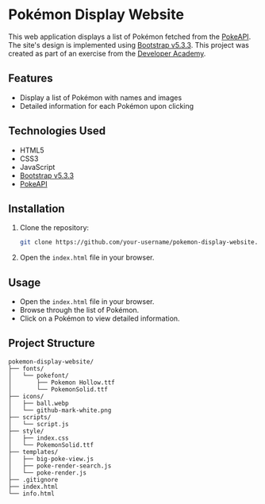 # Pokémon Display Website

This web application displays a list of Pokémon fetched from the [PokeAPI](https://pokeapi.co/). The site's design is implemented using [Bootstrap v5.3.3](https://getbootstrap.com/). This project was created as part of an exercise from the [Developer Academy](https://developerakademie.com/).

## Features

- Display a list of Pokémon with names and images
- Detailed information for each Pokémon upon clicking

## Technologies Used

- HTML5
- CSS3
- JavaScript
- [Bootstrap v5.3.3](https://getbootstrap.com/)
- [PokeAPI](https://pokeapi.co/)

## Installation

1. Clone the repository:
    ```bash
    git clone https://github.com/your-username/pokemon-display-website.git
    ```
2. Open the `index.html` file in your browser.

## Usage

- Open the `index.html` file in your browser.
- Browse through the list of Pokémon.
- Click on a Pokémon to view detailed information.

## Project Structure

```plaintext
pokemon-display-website/
├── fonts/
│   └── pokefont/
│       ├── Pokemon Hollow.ttf
│       └── PokemonSolid.ttf
├── icons/
│   ├── ball.webp
│   └── github-mark-white.png
├── scripts/
│   └── script.js
├── style/
│   ├── index.css
│   └── PokemonSolid.ttf
├── templates/
│   ├── big-poke-view.js
│   ├── poke-render-search.js
│   └── poke-render.js
├── .gitignore
├── index.html
└── info.html


